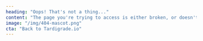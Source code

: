 ```yaml
---
heading: "Oops! That's not a thing..."
content: "The page you're trying to access is either broken, or doesn't exists."
image: "/img/404-mascot.png"
cta: "Back to Tardigrade.io"
---
```

